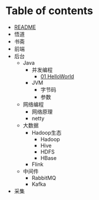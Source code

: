 # Table of contents

- [README](README.md)
- 悟道
- 书斋
- 前端
- 后台
  - Java
    - 并发编程
      - [01 HelloWorld](后台/Java/HelloWorld.md)
    - JVM
      - 字节码
      - 参数
  - 网络编程
    - 网络原理
    - netty
  - 大数据
    - Hadoop生态
      - Hadoop
      - Hive
      - HDFS
      - HBase
    - Flink
  - 中间件
    - RabbitMQ
    - Kafka
- 采集
